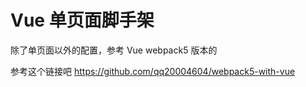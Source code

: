 # Vue 单页面脚手架

除了单页面以外的配置，参考 Vue webpack5 版本的


参考这个链接吧 <a href="https://github.com/qq20004604/webpack5-with-vue">https://github.com/qq20004604/webpack5-with-vue</a>
